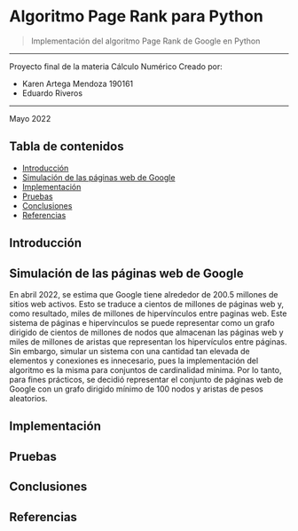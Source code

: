 # Algoritmo Page Rank para Python
> Implementación del algoritmo Page Rank de Google en Python
---
Proyecto final de la materia Cálculo Numérico
Creado por:
- Karen Artega Mendoza 190161
- Eduardo Riveros 

---
Mayo 2022

## Tabla de contenidos
* [Introducción](#info)
* [Simulación de las páginas web de Google](#simula)
* [Implementación](#implem)
* [Pruebas](#pruebas)
* [Conclusiones](#conclusiones)
* [Referencias](#referencias)


## Introducción <a name="info"></a> 


## Simulación de las páginas web de Google <a name="simula"></a> 
En abril 2022, se estima que Google tiene alrededor de 200.5 millones de sitios web activos. Esto se traduce a cientos de millones de páginas web y, como resultado, miles de millones de hipervínculos entre paginas web. Este sistema de páginas e hipervínculos se puede representar como un grafo dirigido de cientos de millones de nodos que almacenan las páginas web y miles de millones de aristas que representan los hipervículos entre páginas. Sin embargo, simular un sistema con una cantidad tan elevada de elementos y conexiones es innecesario, pues la implementación del algoritmo es la misma para conjuntos de cardinalidad mínima. Por lo tanto, para fines prácticos, se decidió representar el conjunto de páginas web de Google con un grafo dirigido mínimo de 100 nodos y aristas de pesos aleatorios.

## Implementación <a name="implem"></a> 

## Pruebas

## Conclusiones


## Referencias 
